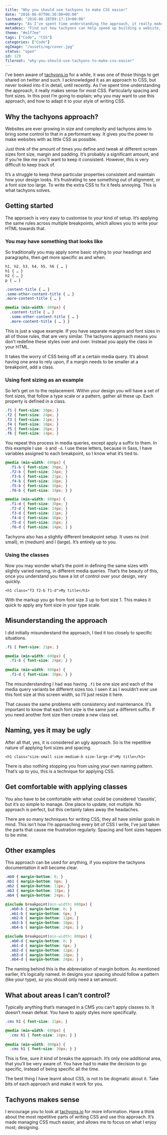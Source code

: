 ```yaml
---
title: "Why you should use tachyons to make CSS easier"
date: "2016-06-07T06:30:00+00:00"
lastmod: "2016-08-28T09:17:19+00:00"
summary: "As I’ve spent time understanding the approach, it really makes sense for most CSS. Particularly spacing and font sizes. In this post I’m going to explain; why you may want to use this approach, and how to adapt it to your style of writing CSS."
metadesc: "Find out how tachyons can help speed up building a website, but most of all keep things expected and consistent."
theme: "#e1f7ee"
tags: ["Code", "CSS"]
categories: ["Code"]
ogImage: "/assets/og/cover.jpg"
status: "open"
id: 129
fileroot: "why-you-should-use-tachyons-to-make-css-easier"
---
```


I’ve been aware of [tachyons.io](http://tachyons.io) for a while, it was one of those things to get shared on twitter and such. I acknowledged it as an approach to CSS, but never looked into it in detail, until recently. As I’ve spent time understanding the approach, it really makes sense for most CSS. Particularly spacing and font sizes. In this post I’m going to explain; why you may want to use this approach, and how to adapt it to your style of writing CSS.

## Why the tachyons approach?
Websites are ever growing in size and complexity and tachyons aims to bring some control to that in a performant way. It gives you the power to make websites with as little CSS as possible.

Just think of the amount of times you define and tweak at different screen sizes font size, margin and padding. It’s probably a significant amount, and if you’re like me you’ll want to keep it consistent. However, this is very difficult to keep track of.

It’s a struggle to keep these particular properties consistent and maintain how your design looks. It’s frustrating to see something out of alignment, or a font size too large. To write the extra CSS to fix it feels annoying. This is what tachyons solves.

## Getting started
The approach is very easy to customise to your kind of setup. It’s applying the same rules across multiple breakpoints, which allows you to write your HTML towards that.

### You may have something that looks like
So traditionally you may apply some basic styling to your headings and paragraphs, then get more specific as and when.

```css
h1, h2, h3, h4, h5, h6 { … }
h1 { … }
h2 { … }
p { … }

.content-title { … }
.some-other-content-title { … }
.more-content-title { … }

@media (min-width: 800px) {
  .content-title { … }
  .some-other-content-title { … }
  .more-content-title { … } }
```

This is just a vague example. If you have separate margins and font sizes in all of those rules, that are very similar. The tachyons approach means you don’t redefine these styles over and over. Instead you apply the class in your HTML.

It takes the worry of CSS being off at a certain media query. It’s about having one area to rely upon, if a margin needs to be smaller at a breakpoint, add a class.

### Using font sizing as an example
So let’s get on to the replacement. Within your design you will have a set of font sizes, that follow a type scale or a pattern, gather all these up. Each property is defined in a class.

```css
.f1 { font-size: 30px; }
.f2 { font-size: 24px; }
.f3 { font-size: 21px; }
.f4 { font-size: 18px; }
.f5 { font-size: 16px; }
.f6 { font-size: 14px; }
```

You repeat this process in media queries, except apply a suffix to them. In this example I use `-b` and `-d`. I use these letters, because in Sass, I have variables assigned to each breakpoint, so I know what it’s tied to.

```css
@media (min-width: 600px) {
  .f1-b { font-size: 30px; }
  .f2-b { font-size: 24px; }
  .f3-b { font-size: 21px; }
  .f4-b { font-size: 18px; }
  .f5-b { font-size: 16px; }
  .f6-b { font-size: 14px; } }

@media (min-width: 800px) {
  .f1-d { font-size: 30px; }
  .f2-d { font-size: 24px; }
  .f3-d { font-size: 21px; }
  .f4-d { font-size: 18px; }
  .f5-d { font-size: 16px; }
  .f6-d { font-size: 14px; } }
```

Tachyons also has a slightly different breakpoint setup. It uses  ns (not small), m (medium) and l (large). It’s entirely up to you.

### Using the classes
Now you may wonder what’s the point in defining the same sizes with slightly varied naming, in different media queries. That’s the beauty of this, once you understand you have a lot of control over your design, very quickly.

```markup
<h1 class="f3 f2-b f1-d">My title</h1>
```

With the markup you go from font size 3 up to font size 1. This makes it quick to apply any font size in your type scale.

## Misunderstanding the approach
I did initially misunderstand the approach, I tied it too closely to specific situations.

```css
.f1 { font-size: 21px; }

@media (min-width: 600px) {
  .f1-b { font-size: 24px; } }
  
@media (min-width: 800px) {
  .f1-d { font-size: 30px; } }
```

The misunderstanding I had was having `.f1` be one size and each of the media query variants be different sizes too. I seen it as I wouldn’t ever use this font size at this screen width, so I’ll just resize it here.

That causes the same problems with consistency and maintenance. It’s important to know that each font size is the same just a different suffix. If you need another font size then create a new class set.

## Naming, yes it may be ugly
After all that, yes, it is considered an ugly approach. So is the repetitive nature of applying font sizes and spacing.

```markup
<h1 class="size-small size-medium-b size-large-d">My title</h1>
```

There is also nothing stopping you from using your own naming pattern. That’s up to you, this is a technique for applying CSS.

## Get comfortable with applying classes
You also have to be comfortable with what could be considered ‘classitis’, but it’s so simple to manage. One place to update, not multiple. No approach is perfect, but this certainly takes away the headaches.

There are so many techniques for writing CSS, they all have similar goals in mind. This isn’t how I’m approaching every bit of CSS I write, I’ve just taken the parts that cause me frustration regularly. Spacing and font sizes happen to be mine. 

## Other examples
This approach can be used for anything, if you explore the tachyons documentation it will become clear.

```css
.mb0 { margin-bottom: 0; } 
.mb1 { margin-bottom: 6px; }
.mb2 { margin-bottom: 12px; }
.mb3 { margin-bottom: 18px; }
.mb4 { margin-bottom: 24px; }

@include breakpoint(min-width: 600px) {
  .mb0-b { margin-bottom: 0; }
  .mb1-b { margin-bottom: 6px; }
  .mb2-b { margin-bottom: 12px; }
  .mb3-b { margin-bottom: 18px; }
  .mb4-b { margin-bottom: 24px; } }

@include breakpoint(min-width: 800px) {
  .mb0-d { margin-bottom: 0; }
  .mb1-d { margin-bottom: 6px; }
  .mb2-d { margin-bottom: 12px; }
  .mb3-d { margin-bottom: 18px; }
  .mb4-d { margin-bottom: 24px; } }
```

The naming behind this is the abbreviation of margin bottom. As mentioned earlier, it’s logically named. In designs your spacing should follow a pattern (like your type), so you should only need a set amount.

## What about areas I can’t control?
Typically anything that’s managed in a CMS you can’t apply classes to. It doesn’t mean defeat. You have to apply styles more specifically.

```css
.cms h1 { font-size: 21px; }

@media (min-width: 600px) { 
  .cms h1 { font-size: 24px; } }
    
@media (min-width: 800px) { 
  .cms h1 { font-size: 30px; } } 
```

This is fine, sure it kind of breaks the approach. It’s only one additional area, that you’ll be very aware of. You have had to make the decision to go specific, instead of being specific all the time.

The best thing I have learnt about CSS, is not to be dogmatic about it. Take bits of each approach and make it work for you.

## Tachyons makes sense
I encourage you to look at [tachyons.io](http://tachyons.io) for more information. Have a think about the most repetitive parts of writing CSS and use this approach. It’s made managing CSS much easier, and allows me to focus on what I enjoy most; designing.